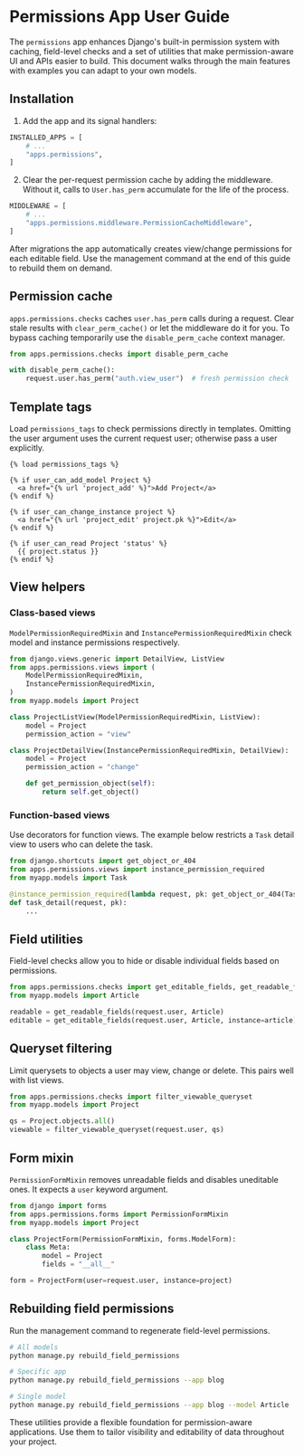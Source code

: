# Permissions App User Guide

The `permissions` app enhances Django's built-in permission system with
caching, field-level checks and a set of utilities that make permission-aware
UI and APIs easier to build. This document walks through the main features with
examples you can adapt to your own models.

## Installation

1. Add the app and its signal handlers:

```python
INSTALLED_APPS = [
    # ...
    "apps.permissions",
]
```

2. Clear the per-request permission cache by adding the middleware. Without it,
   calls to `User.has_perm` accumulate for the life of the process.

```python
MIDDLEWARE = [
    # ...
    "apps.permissions.middleware.PermissionCacheMiddleware",
]
```

After migrations the app automatically creates view/change permissions for each
editable field. Use the management command at the end of this guide to rebuild
them on demand.

## Permission cache

`apps.permissions.checks` caches `user.has_perm` calls during a request. Clear
stale results with `clear_perm_cache()` or let the middleware do it for you. To
bypass caching temporarily use the `disable_perm_cache` context manager.

```python
from apps.permissions.checks import disable_perm_cache

with disable_perm_cache():
    request.user.has_perm("auth.view_user")  # fresh permission check
```

## Template tags

Load `permissions_tags` to check permissions directly in templates. Omitting
the user argument uses the current request user; otherwise pass a user
explicitly.

```django
{% load permissions_tags %}

{% if user_can_add_model Project %}
  <a href="{% url 'project_add' %}">Add Project</a>
{% endif %}

{% if user_can_change_instance project %}
  <a href="{% url 'project_edit' project.pk %}">Edit</a>
{% endif %}

{% if user_can_read Project 'status' %}
  {{ project.status }}
{% endif %}
```

## View helpers

### Class-based views

`ModelPermissionRequiredMixin` and `InstancePermissionRequiredMixin` check model
and instance permissions respectively.

```python
from django.views.generic import DetailView, ListView
from apps.permissions.views import (
    ModelPermissionRequiredMixin,
    InstancePermissionRequiredMixin,
)
from myapp.models import Project

class ProjectListView(ModelPermissionRequiredMixin, ListView):
    model = Project
    permission_action = "view"

class ProjectDetailView(InstancePermissionRequiredMixin, DetailView):
    model = Project
    permission_action = "change"

    def get_permission_object(self):
        return self.get_object()
```

### Function-based views

Use decorators for function views. The example below restricts a `Task` detail
view to users who can delete the task.

```python
from django.shortcuts import get_object_or_404
from apps.permissions.views import instance_permission_required
from myapp.models import Task

@instance_permission_required(lambda request, pk: get_object_or_404(Task, pk=pk), "delete")
def task_detail(request, pk):
    ...
```

## Field utilities

Field-level checks allow you to hide or disable individual fields based on
permissions.

```python
from apps.permissions.checks import get_editable_fields, get_readable_fields
from myapp.models import Article

readable = get_readable_fields(request.user, Article)
editable = get_editable_fields(request.user, Article, instance=article)
```

## Queryset filtering

Limit querysets to objects a user may view, change or delete. This pairs well
with list views.

```python
from apps.permissions.checks import filter_viewable_queryset
from myapp.models import Project

qs = Project.objects.all()
viewable = filter_viewable_queryset(request.user, qs)
```

## Form mixin

`PermissionFormMixin` removes unreadable fields and disables uneditable ones. It
expects a `user` keyword argument.

```python
from django import forms
from apps.permissions.forms import PermissionFormMixin
from myapp.models import Project

class ProjectForm(PermissionFormMixin, forms.ModelForm):
    class Meta:
        model = Project
        fields = "__all__"

form = ProjectForm(user=request.user, instance=project)
```

## Rebuilding field permissions

Run the management command to regenerate field-level permissions.

```bash
# All models
python manage.py rebuild_field_permissions

# Specific app
python manage.py rebuild_field_permissions --app blog

# Single model
python manage.py rebuild_field_permissions --app blog --model Article
```

These utilities provide a flexible foundation for permission-aware
applications. Use them to tailor visibility and editability of data throughout
your project.
